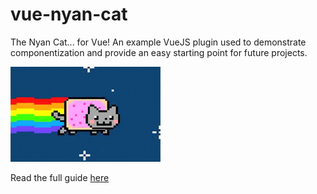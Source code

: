 # vue-nyan-cat

The Nyan Cat... for Vue! An example VueJS plugin used to demonstrate componentization and provide an easy starting point for future projects.

![Nyan Cat](https://raw.githubusercontent.com/DevNullProd/vue-nyan-cat/master/src/assets/nyan-cat.gif "i can haz cheezeburger?!")

Read the full guide [here](https://devnull.network/blog/2020/01/05/vuejs-plugin-guide.html)
